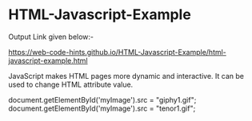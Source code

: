# HTML-Javascript-Example
Output Link given below:-

https://web-code-hints.github.io/HTML-Javascript-Example/html-javascript-example.html

JavaScript makes HTML pages more dynamic and interactive. It can be used to change HTML attribute value.

document.getElementById('myImage').src = "giphy1.gif";
document.getElementById('myImage').src = "tenor1.gif";
